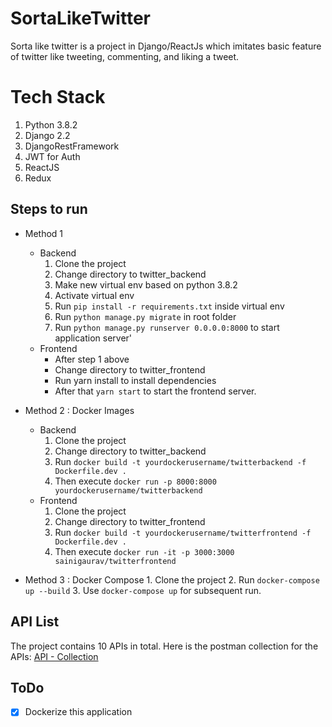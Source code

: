 
# SortaLikeTwitter

Sorta like twitter is a project in Django/ReactJs which imitates basic feature of twitter like tweeting, commenting, and liking a tweet.


# Tech Stack

 1. Python 3.8.2
 2. Django 2.2
 3. DjangoRestFramework
 4. JWT for Auth
 5. ReactJS
 6. Redux

## Steps to run

 - Method 1
	 - Backend
		 1. Clone the project
		 2. Change directory to twitter_backend
		 3. Make new virtual env based on python 3.8.2
		 4. Activate virtual env
		 5. Run `pip install -r requirements.txt` inside virtual env
		 6. Run `python manage.py migrate` in root folder
		 7. Run `python manage.py runserver 0.0.0.0:8000` to start application server'
	 - Frontend
		 - After step 1 above
		 - Change directory to twitter_frontend
		 - Run yarn install to install dependencies
		 - After that `yarn start` to start the frontend server.
			 
 - Method 2 : Docker Images
	 - Backend
		 1. Clone the project
		 2. Change directory to twitter_backend
		 3. Run `docker build -t yourdockerusername/twitterbackend -f Dockerfile.dev .`
		 4. Then execute `docker run -p 8000:8000 yourdockerusername/twitterbackend`
	 - Frontend
		 1. Clone the project
		 2. Change directory to twitter_frontend
		 3. Run `docker build -t yourdockerusername/twitterfrontend -f Dockerfile.dev .`
		 4. Then execute `docker run -it -p 3000:3000 sainigaurav/twitterfrontend`

 - Method 3 : Docker Compose
		 1. Clone the project
		 2. Run `docker-compose up --build`
		 3. Use `docker-compose up` for subsequent run.
		 

## API List
The project contains 10 APIs in total.
Here is the postman collection for the APIs:
[API - Collection](https://www.getpostman.com/collections/9194d62363a5275cd298)



## ToDo

 - [X] Dockerize this application

